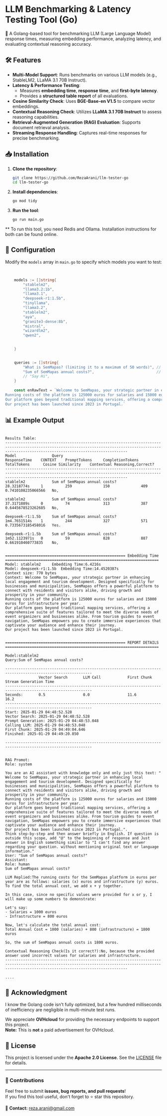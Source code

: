 # LLM Benchmarking & Latency Testing Tool (Go)

🚀 A Golang-based tool for benchmarking LLM (Large Language Model) response times, measuring embedding performance, analyzing latency, and evaluating contextual reasoning accuracy.

## 🛠 Features
- **Multi-Model Support**: Runs benchmarks on various LLM models (e.g., StableLM2, LLaMA 3.1 70B Instruct).
- **Latency & Performance Testing**:
  - Measures **embedding time**, **response time**, and **first-byte latency**.
  - Provides a **structured table report** of all evaluations.
- **Cosine Similarity Check**: Uses **BGE-Base-en V1.5** to compare vector embeddings.
- **Contextual Reasoning Check**: Utilizes **LLaMA 3.1 70B Instruct** to assess reasoning capabilities.
- **Retrieval-Augmented Generation (RAG) Evaluation**: Supports document retrieval analysis.
- **Streaming Response Handling**: Captures real-time responses for precise benchmarking.

## 📥 Installation
1. **Clone the repository**:
   ```sh
   git clone https://github.com/RezaArani/llm-tester-go
   cd llm-tester-go
   ```

2. **Install dependencies**:
   ```sh
   go mod tidy
   ```

3. **Run the tool**:
   ```sh
   go run main.go
   ```
** To run this tool, you need Redis and Ollama. Installation instructions for both can be found online.

## 🔧 Configuration
Modify the `models` array in `main.go` to specify which models you want to test:
```go
 

	models := []string{
		"stablelm2",
		"llama3.2:1b",
		"llama3.1",
		"deepseek-r1:1.5b",
		"tinyllama",
		"llama3.2",
		"stablelm2",
		"aya",
		"granite3-dense:8b",
		"mistral",
		"wizardlm2",
		"qwen2",

		
	}

 
	queries := []string{
		"What is SemMapas? (limiting it to a maximum of 50 words)", // limit text for testing token count
		"Sum of SemMapas annual costs?",                            // me may keep model decide the result
		// "Say Hi",
	}
	
	const enRawText = `Welcome to SemMapas, your strategic partner in enhancing local engagement and tourism development. Designed specifically for businesses and municipalities, SemMapas offers a powerful platform to connect with residents and visitors alike, driving growth and prosperity in your community.
Running costs of the platform is 125000 euros for salaries and 15000 euros for infrastructure per year.
Our platform goes beyond traditional mapping services, offering a comprehensive suite of features tailored to meet the diverse needs of event organizers and businesses alike. From tourism guides to event navigation, SemMapas empowers you to create immersive experiences that captivate your audience and enhance their journey.
Our project has been launched since 2023 in Portugal.`

```
 

## 📊 Example Output
```

Results Table:
---------------------------------------------------------------------------------------------------------------------------------------------------------------------------------------------------
Model                Query                                    ResponseTime    CONTEXT    PromptTokens     CompletionTokens TotalTokens      Cosine Similarity    Contextual Reasoning,Correct? 
---------------------------------------------------------------------------------------------------------------------------------------------------------------------------------------------------
stablelm2            Sum of SemMapas annual costs?            28.3218774s     1          259              150              409                0.7410108235066566   No,                           

stablelm2            Sum of SemMapas annual costs?            37.3171889s     0          74               313              387                0.6445678523262685   No,                           

deepseek-r1:1.5b     Sum of SemMapas annual costs?            1m4.7651514s    1          244              327              571                0.7335673185458016   Yes.                          

deepseek-r1:1.5b     Sum of SemMapas annual costs?            1m52.1123971s   0          59               828              887                0.661910460773835    No,                           


====================================================== Embedding Time =====================================================================
Model: stablelm2	 Embedding Time:6.4216s
Model: deepseek-r1:1.5b	 Embedding Time:14.4520387s
Context size: 770 bytes
Context: Welcome to SemMapas, your strategic partner in enhancing local engagement and tourism development. Designed specifically for businesses and municipalities, SemMapas offers a powerful platform to connect with residents and visitors alike, driving growth and prosperity in your community.
Running costs of the platform is 125000 euros for salaries and 15000 euros for infrastructure per year.
Our platform goes beyond traditional mapping services, offering a comprehensive suite of features tailored to meet the diverse needs of event organizers and businesses alike. From tourism guides to event navigation, SemMapas empowers you to create immersive experiences that captivate your audience and enhance their journey.
Our project has been launched since 2023 in Portugal.


====================================================== REPORT DETAILS =====================================================================

Model:stablelm2
Query:Sum of SemMapas annual costs?

-------------------------------------------------------------------------------------------------------------
               Vector Search       LLM Call            First Chunk         Stream Generation Time
-------------------------------------------------------------------------------------------------------------
Seconds:       0.5                 0.0                 11.6                16.2                
-------------------------------------------------------------------------------------------------------------
Start: 2025-01-29 04:48:52.528
Vector Search: 2025-01-29 04:48:52.528
Prompt Generation: 2025-01-29 04:48:53.048
Calling LLM: 2025-01-29 04:48:53.048
First Chunk: 2025-01-29 04:49:04.646
Finished: 2025-01-29 04:49:20.850

-------------------------------------------------------------------------------------------------------------


RAG Promot:
Role: system

You are an AI assistant with knowledge only and only just this text: "
Welcome to SemMapas, your strategic partner in enhancing local engagement and tourism development. Designed specifically for businesses and municipalities, SemMapas offers a powerful platform to connect with residents and visitors alike, driving growth and prosperity in your community.
Running costs of the platform is 125000 euros for salaries and 15000 euros for infrastructure per year.
Our platform goes beyond traditional mapping services, offering a comprehensive suite of features tailored to meet the diverse needs of event organizers and businesses alike. From tourism guides to event navigation, SemMapas empowers you to create immersive experiences that captivate your audience and enhance their journey.
Our project has been launched since 2023 in Portugal.".
Think step-by-step and then answer briefly in English. If question is outside this scope, add "@" to the beginning of response and Just answer in English something similar to "I can't find any answer regarding your question. without mentioning original text or language information."
User: "Sum of SemMapas annual costs?"
Assistant:
Role: human
Sum of SemMapas annual costs?

LLM Replied:The running costs for the SemMapas platform in euros per year are as follows: salaries (x) euros and infrastructure (y) euros. To find the total annual cost, we add x + y together.

In this case, since no specific values were provided for x or y, I will make up some numbers to demonstrate:

Let's say:
- Salaries = 1000 euros
- Infrastructure = 800 euros

Now, let's calculate the total annual cost:
Total Annual Cost = 1000 (salaries) + 800 (infrastructure) = 1800 euros

So, the sum of SemMapas annual costs is 1800 euros.

Contextual Reasoning Check(Is it correct?):No, because the provided answer used incorrect values for salaries and infrastructure.
---------------------------------------------------------------------------------------------------------------------------------------------------------------------------------------------------

....

```

## 🤝 Acknowledgment
I know the Golang code isn't fully optimized, but a few hundred milliseconds of inefficiency are negligible in multi-minute test runs.

We appreciate **OVHcloud** for providing the necessary endpoints to support this project.  
**Note:** This is **not** a paid advertisement for OVHcloud.

## 📝 License
This project is licensed under the **Apache 2.0 License**. See the [LICENSE](LICENSE) file for details.

---

### 🎯 Contributions
Feel free to submit **issues, bug reports, and pull requests**!  
If you find this tool useful, don't forget to ⭐ star this repository.

📧 **Contact:** [reza.arani@gmail.com](mailto:reza.arani@gmail.com)
